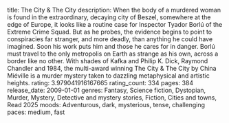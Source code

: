 title: The City & The City
description: When the body of a murdered woman is found in the extraordinary, decaying city of Beszel, somewhere at the edge of Europe, it looks like a routine case for Inspector Tyador Borlú of the Extreme Crime Squad. But as he probes, the evidence begins to point to conspiracies far stranger, and more deadly, than anything he could have imagined. Soon his work puts him and those he cares for in danger. Borlú must travel to the only metropolis on Earth as strange as his own, across a border like no other. With shades of Kafka and Philip K. Dick, Raymond Chandler and 1984, the multi-award winning The City & The City by China Miéville is a murder mystery taken to dazzling metaphysical and artistic heights.
rating: 3.979041916167665
rating_count: 334
pages: 384
release_date: 2009-01-01
genres: Fantasy, Science fiction, Dystopian, Murder, Mystery, Detective and mystery stories, Fiction, Cities and towns, Read 2025
moods: Adventurous, dark, mysterious, tense, challenging
paces: medium, fast